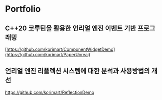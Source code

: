 # Portfolio

## C++20 코루틴을 활용한 언리얼 엔진 이벤트 기반 프로그래밍

[https://github.com/korimart/ComponentWidgetDemo](https://github.com/korimart/PaperUnreal)

## 언리얼 엔진 리플렉션 시스템에 대한 분석과 사용방법의 개선

https://github.com/korimart/ReflectionDemo
